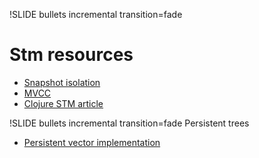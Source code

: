!SLIDE bullets incremental transition=fade

# Stm resources

* [Snapshot isolation](http://en.wikipedia.org/wiki/Snapshot_isolation)
* [MVCC](http://en.wikipedia.org/wiki/Multiversion_concurrency_control)
* [Clojure STM article](http://java.ociweb.com/mark/stm/article.html)

!SLIDE bullets incremental transition=fade
Persistent trees

* [Persistent vector implementation](http://blog.higher-order.net/2009/09/08/understanding-clojures-persistenthashmap-deftwice/)
